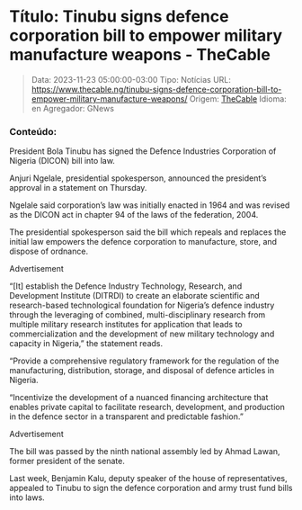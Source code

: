 # Título: Tinubu signs defence corporation bill to empower military manufacture weapons - TheCable

>Data: 2023-11-23 05:00:00-03:00
>Tipo: Notícias
>URL: https://www.thecable.ng/tinubu-signs-defence-corporation-bill-to-empower-military-manufacture-weapons/
>Origem: [TheCable](https://www.thecable.ng)
>Idioma: en
>Agregador: GNews

### Conteúdo:

President Bola Tinubu has signed the Defence Industries Corporation of Nigeria (DICON) bill into law.

Anjuri Ngelale, presidential spokesperson, announced the president’s approval in a statement on Thursday.

Ngelale said corporation’s law was initially enacted in 1964 and was revised as the DICON act in chapter 94 of the laws of the federation, 2004.

The presidential spokesperson said the bill which repeals and replaces the initial law empowers the defence corporation to manufacture, store, and dispose of ordnance.

Advertisement

“[It] establish the Defence Industry Technology, Research, and Development Institute (DITRDI) to create an elaborate scientific and research-based technological foundation for Nigeria’s defence industry through the leveraging of combined, multi-disciplinary research from multiple military research institutes for application that leads to commercialization and the development of new military technology and capacity in Nigeria,” the statement reads.

“Provide a comprehensive regulatory framework for the regulation of the manufacturing, distribution, storage, and disposal of defence articles in Nigeria.

“Incentivize the development of a nuanced financing architecture that enables private capital to facilitate research, development, and production in the defence sector in a transparent and predictable fashion.”

Advertisement

The bill was passed by the ninth national assembly led by Ahmad Lawan, former president of the senate.

Last week, Benjamin Kalu, deputy speaker of the house of representatives, appealed to Tinubu to sign the defence corporation and army trust fund bills into laws.
